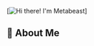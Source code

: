 [<img src="https://upload.wikimedia.org/wikipedia/commons/4/4c/Digital_rain_banner.gif" alt="Hi there! I'm Metabeast">]
     
## :book: About Me
